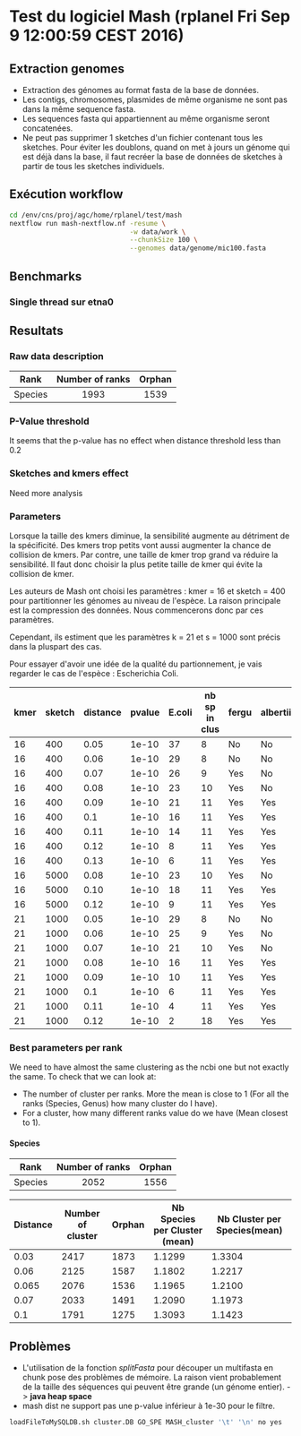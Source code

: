 
# Test du logiciel Mash (rplanel Fri Sep 9 12:00:59 CEST 2016) #

## Extraction genomes ##



* Extraction des génomes au format fasta de la base de données.
* Les contigs, chromosomes, plasmides de même organisme ne sont pas dans la même sequence fasta.
* Les sequences fasta qui appartiennent au même organisme seront concatenées.
* Ne peut pas supprimer 1 sketches d'un fichier contenant tous les sketches. Pour éviter les doublons, quand on met à jours un génome qui est déjà dans la base, il faut recréer la base de données de sketches à partir de tous les sketches individuels.



## Exécution workflow ##

```bash
cd /env/cns/proj/agc/home/rplanel/test/mash
nextflow run mash-nextflow.nf -resume \
                              -w data/work \
						      --chunkSize 100 \
						      --genomes data/genome/mic100.fasta
```


## Benchmarks ##


### Single thread sur etna0 ###



## Resultats ##

### Raw data description ###

|Rank   |Number of ranks| Orphan|
|-------|:-------------:|:-----:|
|Species|1993           |1539   |


<!-- |Strain |5407           |5407   | -->
<!-- |Genus  |359            |143    | -->
<!-- |Family |312/311        |108    | -->
<!-- |Order  |164/163        |44     | -->
<!-- |Class  |71/70          |16     | -->
<!-- |Phylum |29/28          |5      | -->


### P-Value threshold ###

It seems that the p-value has no effect when distance threshold less than 0.2

### Sketches and kmers effect ###

Need more analysis

### Parameters ###

Lorsque la taille des kmers diminue, la sensibilité augmente au détriment de la spécificité. Des kmers trop petits vont aussi augmenter la chance de collision de kmers. Par contre, une taille de kmer trop grand va réduire la sensibilité. Il faut donc choisir la plus petite taille de kmer qui évite la collision de kmer.

Les auteurs de Mash ont choisi les paramètres : kmer = 16 et sketch = 400 pour partitionner les génomes au niveau de l'espèce. La raison principale est la compression des données. Nous commencerons donc par ces paramètres.

Cependant, ils estiment que les paramètres k = 21 et s = 1000 sont précis dans la pluspart des cas.

Pour essayer d'avoir une idée de la qualité du partionnement, je vais regarder le cas de l'espèce : Escherichia Coli.

|kmer  |sketch   |distance    |pvalue      |E.coli| nb sp in clus| fergu | albertii | Nb Cluster Total |Sp Max/C|
|------|---------|------------|------------|------|-----------|-------|----------|--------------|---------|
|16    |400      |0.05        |1e-10       |37    | 8         |No     |No        | 2660         |10       |
|16    |400      |0.06        |1e-10       |29    | 8         |No     |No        | 2584         |10       |
|16    |400      |0.07        |1e-10       |26    | 9         |Yes    |No        | 2496         |10       |
|16    |400      |0.08        |1e-10       |23    | 10        |Yes    |No        | 2397         |10       |
|16    |400      |0.09        |1e-10       |21    | 11        |Yes    |Yes       | 2297         |24       |
|16    |400      |0.1         |1e-10       |16    | 11        |Yes    |Yes       | 2172         |73       |
|16    |400      |0.11        |1e-10       |14    | 11        |Yes    |Yes       | 2065         |111      |
|16    |400      |0.12        |1e-10       |8     | 11        |Yes    |Yes       | 1945         |184      |
|16    |400      |0.13        |1e-10       |6     | 11        |Yes    |Yes       | 1809         |375      |
|16    |5000     |0.08        |1e-10       |23    | 10        |Yes    |No        | 2421         |10       |
|16    |5000     |0.10        |1e-10       |18    | 11        |Yes    |Yes       | 2224         |20       |
|16    |5000     |0.12        |1e-10       |9     | 11        |Yes    |Yes       | 2016         |113      |
|21    |1000     |0.05        |1e-10       |29    | 8         |No     |No        | 2640         |10       |
|21    |1000     |0.06        |1e-10       |25    | 9         |Yes    |No        | 2570         |10       |
|21    |1000     |0.07        |1e-10       |21    | 10        |Yes    |No        | 2473         |10       |
|21    |1000     |0.08        |1e-10       |16    | 11        |Yes    |Yes       | 2377         |11       |
|21    |1000     |0.09        |1e-10       |10    | 11        |Yes    |Yes       | 2290         |11       |
|21    |1000     |0.1         |1e-10       |6     | 11        |Yes    |Yes       | 2203         |12       |
|21    |1000     |0.11        |1e-10       |4     | 11        |Yes    |Yes       | 2126         |17       |
|21    |1000     |0.12        |1e-10       |2     | 18        |Yes    |Yes       | 2037         |18       |





### Best parameters per rank ###

We need to have almost the same clustering as the ncbi one but not exactly the same. 
To check that we can look at:
* The number of cluster per ranks. More the mean is close to 1 (For all the ranks (Species, Genus) how many cluster do I have).
* For a cluster, how many different ranks value do we have (Mean closest to 1).

#### Species ####

|Rank   |Number of ranks| Orphan|
|-------|:-------------:|:-----:|
|Species|2052           |1556   |


|Distance|Number of cluster|Orphan|Nb Species per Cluster (mean)| Nb Cluster per Species(mean)|
|--------|-----------------|------|-----------------------------|-----------------------------|
|0.03    |2417             |1873  |1.1299                       |1.3304                       |
|0.06    |2125             |1587  |1.1802                       |1.2217                       |
|0.065   |2076             |1536  |1.1965                       |1.2100                       |
|0.07    |2033             |1491  |1.2090                       |1.1973                       |
|0.1     |1791             |1275  |1.3093                       |1.1423                       |


## Problèmes ##

* L'utilisation de la fonction *splitFasta* pour découper un multifasta en chunk pose des problèmes de mémoire. La raison vient probablement de la taille des séquences qui peuvent être grande (un génome entier). -> **java heap space**
* mash dist ne support pas une p-value inférieur à 1e-30 pour le filtre. 


```bash
loadFileToMySQLDB.sh cluster.DB GO_SPE MASH_cluster '\t' '\n' no yes

```



